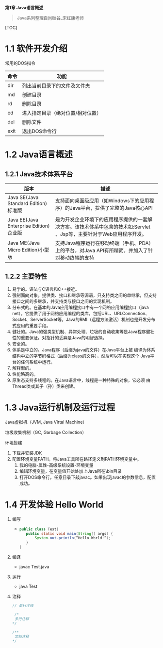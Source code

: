 **第1章 Java语言概述**

> Java系列整理自尚硅谷_宋红康老师

[TOC]



# 1.1 软件开发介绍

常用的DOS指令

| 命令 | 功能                              |
| ---- | --------------------------------- |
| dir  | 列出当前目录下的文件及文件夹      |
| md   | 创建目录                          |
| rd   | 删除目录                          |
| cd   | 进入指定目录（绝对位置/相对位置） |
| del  | 删除文件                          |
| exit | 退出DOS命令行                     |



# 1.2 Java语言概述

## 1.2.1 Java技术体系平台

| 版本                                   | 描述                                                         |
| -------------------------------------- | ------------------------------------------------------------ |
| Java SE(Java Standard Edition)标准版   | 支持面向桌面级应用（如Windows下的应用程序）的Java平台，提供了完整的Java核心API |
| Java EE(Java Enterprise Edition)企业版 | 是为开发企业环境下的应用程序提供的一套解决方案。该技术体系中包含的技术如:Servlet 、Jsp等，主要针对于Web应用程序开发。 |
| Java ME(Java Micro Edition)小型版      | 支持Java程序运行在移动终端（手机、PDA）上的平台，对Java API有所精简，并加入了针对移动终端的支持 |

## 1.2.2 主要特性

1. 易学的。语法与C语言和C++接近。
2. 强制面向对象。提供类、接口和继承等源语，只支持类之间的单继承，但支持接口之间的多继承，并支持类与接口之间的实现机制。
3. 分布式的。在基本的Java应用编程接口中有一个网络应用编程接口（java net），它提供了用于网络应用编程的类库，包括URL、URLConnection、Socket、ServerSocket等。Java的RMI（远程方法激活）机制也是开发分布式应用的重要手段。
4. 健壮的。Java的强类型机制、异常处理、垃圾的自动收集等是Java程序健壮性的重要保证。对指针的丢弃是Java的明智选择。
5. 安全的。
6. 体系是中立的。Java程序（后缀为java的文件）在Java平台上被
   编译为体系结构中立的字节码格式（后缀为class的文件），然后可以在实现这个
   Java平台的任何系统中运行。
7. 解释型的。
8. 性能略高的。
9. 原生态支持多线程的。在Java语言中，线程是一种特殊的对象，它必须
   由Thread类或其子（孙）类来创建。

# 1.3 Java运行机制及运行过程

Java虚拟机（JVM, Java Virtal Machine）

垃圾收集机制（GC, Garbage Collection）

环境搭建

1. 下载并安装JDK
2. 配置环境变量PATH。将Java工具所在路径定义到PATH环境变量中。
   1. 我的电脑-属性-高级系统设置-环境变量
   2. 编辑环境变量，在变量值开始处加上Java所在\bin目录
   3. 打开DOS命令行，任意目录下敲javac。如果出现javac的参数信息，配置成功。

# 1.4 开发体验 Hello World

1. 编写

   - ```java
     public class Test{
     	public static void main(String[] args) {
     		System.out.println(“Hello World!”);
     	}
     }
     ```

2. 编译

   - javac Test.java

3. 运行

   - java Test

4. 注释

   ```java
   // 单行注释
   
    /* 
   	多行注释 
   */ 
   
   /** 
   	文档注释
   */
   ```

   